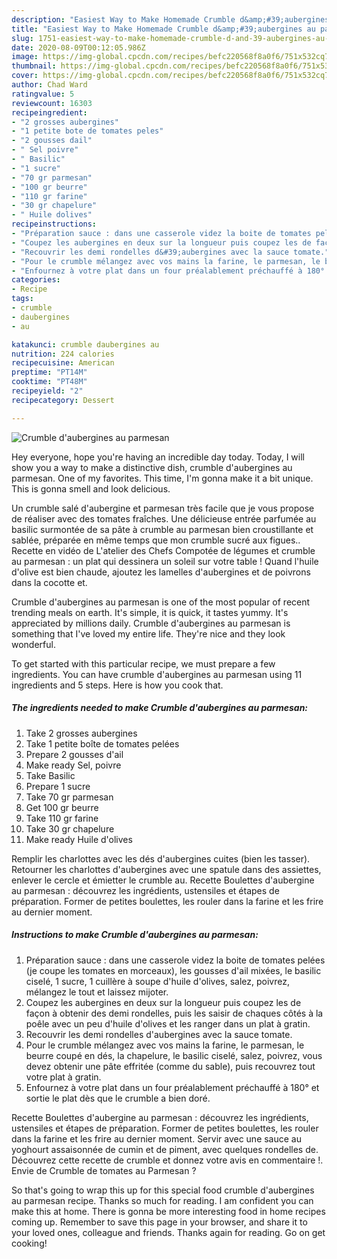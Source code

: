 ```yaml
---
description: "Easiest Way to Make Homemade Crumble d&amp;#39;aubergines au parmesan"
title: "Easiest Way to Make Homemade Crumble d&amp;#39;aubergines au parmesan"
slug: 1751-easiest-way-to-make-homemade-crumble-d-and-39-aubergines-au-parmesan
date: 2020-08-09T00:12:05.986Z
image: https://img-global.cpcdn.com/recipes/befc220568f8a0f6/751x532cq70/crumble-daubergines-au-parmesan-photo-principale-de-la-recette.jpg
thumbnail: https://img-global.cpcdn.com/recipes/befc220568f8a0f6/751x532cq70/crumble-daubergines-au-parmesan-photo-principale-de-la-recette.jpg
cover: https://img-global.cpcdn.com/recipes/befc220568f8a0f6/751x532cq70/crumble-daubergines-au-parmesan-photo-principale-de-la-recette.jpg
author: Chad Ward
ratingvalue: 5
reviewcount: 16303
recipeingredient:
- "2 grosses aubergines"
- "1 petite bote de tomates peles"
- "2 gousses dail"
- " Sel poivre"
- " Basilic"
- "1 sucre"
- "70 gr parmesan"
- "100 gr beurre"
- "110 gr farine"
- "30 gr chapelure"
- " Huile dolives"
recipeinstructions:
- "Préparation sauce : dans une casserole videz la boite de tomates pelées (je coupe les tomates en morceaux), les gousses d&#39;ail mixées, le basilic ciselé, 1 sucre, 1 cuillère à soupe d&#39;huile d&#39;olives, salez, poivrez, mélangez le tout et laissez mijoter."
- "Coupez les aubergines en deux sur la longueur puis coupez les de façon à obtenir des demi rondelles, puis les saisir de chaques côtés à la poêle avec un peu d&#39;huile d&#39;olives et les ranger dans un plat à gratin."
- "Recouvrir les demi rondelles d&#39;aubergines avec la sauce tomate."
- "Pour le crumble mélangez avec vos mains la farine, le parmesan, le beurre coupé en dés, la chapelure, le basilic ciselé, salez, poivrez, vous devez obtenir une pâte effritée (comme du sable), puis recouvrez tout votre plat à gratin."
- "Enfournez à votre plat dans un four préalablement préchauffé à 180° et sortie le plat dès que le crumble a bien doré."
categories:
- Recipe
tags:
- crumble
- daubergines
- au

katakunci: crumble daubergines au 
nutrition: 224 calories
recipecuisine: American
preptime: "PT14M"
cooktime: "PT48M"
recipeyield: "2"
recipecategory: Dessert

---
```



![Crumble d&#39;aubergines au parmesan](https://img-global.cpcdn.com/recipes/befc220568f8a0f6/751x532cq70/crumble-daubergines-au-parmesan-photo-principale-de-la-recette.jpg)

Hey everyone, hope you're having an incredible day today. Today, I will show you a way to make a distinctive dish, crumble d&#39;aubergines au parmesan. One of my favorites. This time, I'm gonna make it a bit unique. This is gonna smell and look delicious.

Un crumble salé d&#39;aubergine et parmesan très facile que je vous propose de réaliser avec des tomates fraîches. Une délicieuse entrée parfumée au basilic surmontée de sa pâte à crumble au parmesan bien croustillante et sablée, préparée en même temps que mon crumble sucré aux figues.. Recette en vidéo de L&#39;atelier des Chefs Compotée de légumes et crumble au parmesan : un plat qui dessinera un soleil sur votre table ! Quand l&#39;huile d&#39;olive est bien chaude, ajoutez les lamelles d&#39;aubergines et de poivrons dans la cocotte et.

Crumble d&#39;aubergines au parmesan is one of the most popular of recent trending meals on earth. It's simple, it is quick, it tastes yummy. It's appreciated by millions daily. Crumble d&#39;aubergines au parmesan is something that I've loved my entire life. They're nice and they look wonderful.


To get started with this particular recipe, we must prepare a few ingredients. You can have crumble d&#39;aubergines au parmesan using 11 ingredients and 5 steps. Here is how you cook that.

<!--inarticleads1-->

##### The ingredients needed to make Crumble d&#39;aubergines au parmesan:

1. Take 2 grosses aubergines
1. Take 1 petite boîte de tomates pelées
1. Prepare 2 gousses d&#39;ail
1. Make ready  Sel, poivre
1. Take  Basilic
1. Prepare 1 sucre
1. Take 70 gr parmesan
1. Get 100 gr beurre
1. Take 110 gr farine
1. Take 30 gr chapelure
1. Make ready  Huile d&#39;olives


Remplir les charlottes avec les dés d&#39;aubergines cuites (bien les tasser). Retourner les charlottes d&#39;aubergines avec une spatule dans des assiettes, enlever le cercle et émietter le crumble au. Recette Boulettes d&#39;aubergine au parmesan : découvrez les ingrédients, ustensiles et étapes de préparation. Former de petites boulettes, les rouler dans la farine et les frire au dernier moment. 

<!--inarticleads2-->

##### Instructions to make Crumble d&#39;aubergines au parmesan:

1. Préparation sauce : dans une casserole videz la boite de tomates pelées (je coupe les tomates en morceaux), les gousses d&#39;ail mixées, le basilic ciselé, 1 sucre, 1 cuillère à soupe d&#39;huile d&#39;olives, salez, poivrez, mélangez le tout et laissez mijoter.
1. Coupez les aubergines en deux sur la longueur puis coupez les de façon à obtenir des demi rondelles, puis les saisir de chaques côtés à la poêle avec un peu d&#39;huile d&#39;olives et les ranger dans un plat à gratin.
1. Recouvrir les demi rondelles d&#39;aubergines avec la sauce tomate.
1. Pour le crumble mélangez avec vos mains la farine, le parmesan, le beurre coupé en dés, la chapelure, le basilic ciselé, salez, poivrez, vous devez obtenir une pâte effritée (comme du sable), puis recouvrez tout votre plat à gratin.
1. Enfournez à votre plat dans un four préalablement préchauffé à 180° et sortie le plat dès que le crumble a bien doré.


Recette Boulettes d&#39;aubergine au parmesan : découvrez les ingrédients, ustensiles et étapes de préparation. Former de petites boulettes, les rouler dans la farine et les frire au dernier moment. Servir avec une sauce au yoghourt assaisonnée de cumin et de piment, avec quelques rondelles de. Découvrez cette recette de crumble et donnez votre avis en commentaire !. Envie de Crumble de tomates au Parmesan ? 

So that's going to wrap this up for this special food crumble d&#39;aubergines au parmesan recipe. Thanks so much for reading. I am confident you can make this at home. There is gonna be more interesting food in home recipes coming up. Remember to save this page in your browser, and share it to your loved ones, colleague and friends. Thanks again for reading. Go on get cooking!
